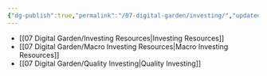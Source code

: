 ```yaml
---
{"dg-publish":true,"permalink":"/07-digital-garden/investing/","updated":"2025-04-05T12:13:18.816-07:00"}
---
```


- [[07 Digital Garden/Investing Resources\|Investing Resources]]
- [[07 Digital Garden/Macro Investing Resources\|Macro Investing Resources]]
- [[07 Digital Garden/Quality Investing\|Quality Investing]]

